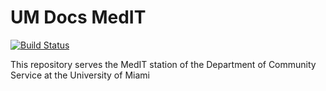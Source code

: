# UM Docs MedIT

[![Build Status](https://travis-ci.org/kevincar/UMDocsMedIT.svg?branch=master)](https://travis-ci.org/kevincar/UMDocsMedIT)

This repository serves the MedIT station of the Department of Community
Service at the University of Miami
